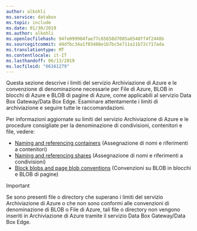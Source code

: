 ```yaml
---
author: alkohli
ms.service: databox
ms.topic: include
ms.date: 01/30/2019
ms.author: alkohli
ms.openlocfilehash: 94fe099984fae77c65658d7085a8540ff4f2448b
ms.sourcegitcommit: d4dfbc34a1f03488e1b7bc5e711a11b72c717ada
ms.translationtype: MT
ms.contentlocale: it-IT
ms.lasthandoff: 06/13/2019
ms.locfileid: "66161279"
---
```

Questa sezione descrive i limiti del servizio Archiviazione di Azure e le convenzione di denominazione necessarie per File di Azure, BLOB in blocchi di Azure e BLOB di pagine di Azure, come applicabili al servizio Data Box Gateway/Data Box Edge. Esaminare attentamente i limiti di archiviazione e seguire tutte le raccomandazioni.

Per informazioni aggiornate su limiti del servizio Archiviazione di Azure e le procedure consigliate per la denominazione di condivisioni, contenitori e file, vedere:

- [Naming and referencing containers](https://docs.microsoft.com/rest/api/storageservices/naming-and-referencing-containers--blobs--and-metadata) (Assegnazione di nomi e riferimenti a contenitori)
- [Naming and referencing shares](https://docs.microsoft.com/rest/api/storageservices/naming-and-referencing-shares--directories--files--and-metadata) (Assegnazione di nomi e riferimenti a condivisioni)
- [Block blobs and page blob conventions](https://docs.microsoft.com/rest/api/storageservices/understanding-block-blobs--append-blobs--and-page-blobs) (Convenzioni su BLOB in blocchi e BLOB di pagine)

> [!IMPORTANT]
> Se sono presenti file o directory che superano i limiti del servizio Archiviazione di Azure o che non sono conformi alle convenzioni di denominazione di BLOB o File di Azure, tali file o directory non vengono inseriti in Archiviazione di Azure tramite il servizio Data Box Gateway/Data Box Edge.